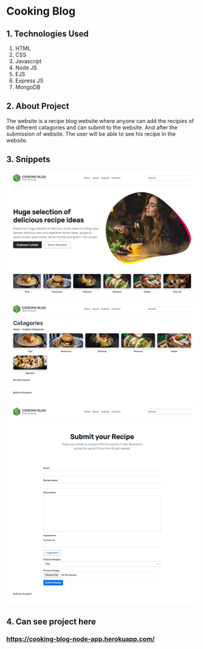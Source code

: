 # Cooking Blog

## 1. Technologies Used

1.  HTML
2.  CSS
3.  Javascript
4.  Node JS
5.  EJS
6.  Express JS
7.  MongoDB

## 2. About Project

The website is a recipe blog website where anyone can add the recipies of the different catagories and can submit to the website. And after the submission of website. The user will be able to see his recipe in the website.

## 3. Snippets

![](/assets/home.png "Home Page")

![](/assets/catagories.png "Explore Page")
![](/assets/submitPage.jpeg "Home Page")


## 4. Can see project here

 ### https://cooking-blog-node-app.herokuapp.com/